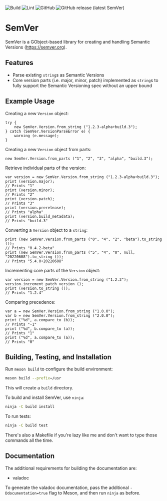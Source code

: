 ![Build](https://github.com/avojak/libsemver/actions/workflows/build.yml/badge.svg)
![Lint](https://github.com/avojak/libsemver/actions/workflows/lint.yml/badge.svg)
![GitHub](https://img.shields.io/github/license/avojak/libsemver.svg?color=blue)
![GitHub release (latest SemVer)](https://img.shields.io/github/v/release/avojak/libsemver?sort=semver)

# SemVer

SemVer is a GObject-based library for creating and handling Semantic Versions (https://semver.org).

## Features

- Parse existing `string`s as Semantic Versions
- Core version parts (i.e. major, minor, patch) implemented as `string`s to fully support the Semantic Versioning spec without an upper bound

## Example Usage

Creating a new `Version` object:

```vala
try {
    new SemVer.Version.from_string ("1.2.3-alpha+build.3");
} catch (SemVer.VersionParseError e) {
    warning (e.message);
}
```

Creating a new `Version` object from parts:

```vala
new SemVer.Version.from_parts ("1", "2", "3", "alpha", "build.3");
```

Retrieve individual parts of the version:

```vala
var version = new SemVer.Version.from_string ("1.2.3-alpha+build.3");
print (version.major);
// Prints "1"
print (version.minor);
// Prints "2"
print (version.patch);
// Prints "3"
print (version.prerelease);
// Prints "alpha"
print (version.build_metadata);
// Prints "build.3"
```

Converting a `Version` object to a `string`:

```vala
print (new SemVer.Version.from_parts ("0", "4", "2", "beta").to_string ());
// Prints "0.4.2-beta"
print (new SemVer.Version.from_parts ("5", "4", "0", null, "20220608").to_string ());
// Prints "5.4.0+20220608"
```

Incrementing core parts of the `Version` object:

```vala
var version = new SemVer.Version.from_string ("1.2.3");
version.increment_patch_version ();
print (version.to_string ());
// Prints "1.2.4"
```

Comparing precedence:

```vala
var a = new SemVer.Version.from_string ("1.0.0");
var b = new SemVer.Version.from_string ("2.0.0");
print ("%d", a.compare_to (b));
// Prints "-1"
print ("%d", b.compare_to (a));
// Prints "1"
print ("%d", a.compare_to (a));
// Prints "0"
```

## Building, Testing, and Installation

Run `meson build` to configure the build environment:

```bash
meson build --prefix=/usr
```

This will create a `build` directory.

To build and install SemVer, use `ninja`:

```bash
ninja -C build install
```

To run tests:

```bash
ninja -C build test
```

There's also a Makefile if you're lazy like me and don't want to type those commands all the time.

## Documentation

The additional requirements for building the documentation are:

- valadoc

To generate the valadoc documentation, pass the additional `-Ddocumentation=true` flag to Meson, and then run `ninja` as before.